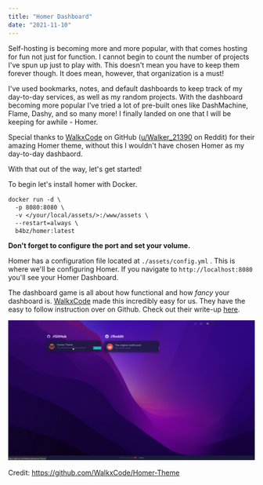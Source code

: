 ```yaml
---
title: "Homer Dashboard"
date: "2021-11-10"
---
```


Self-hosting is becoming more and more popular, with that comes hosting for fun not just for function. I cannot begin to count the number of projects I've spun up just to play with. This doesn't mean you have to keep them forever though. It does mean, however, that organization is a must!

I've used bookmarks, notes, and default dashboards to keep track of my day-to-day services, as well as my random projects. With the dashboard becoming more popular I've tried a lot of pre-built ones like DashMachine, Flame, Dashy, and so many more! I finally landed on one that I will be keeping for awhile - Homer.

Special thanks to [WalkxCode](https://github.com/walkxcode) on GitHub ([u/Walker\_21390](https://www.reddit.com/user/Walker_21390/) on Reddit[](https://www.reddit.com/r/selfhosted/comments/q9e82c/yes_this_is_homer_yes_i_spent_2_hours_customizing/)) for their amazing Homer theme, without this I wouldn't have chosen Homer as my day-to-day dashbaord.

With that out of the way, let's get started!

To begin let's install homer with Docker.

```
docker run -d \
  -p 8080:8080 \
  -v </your/local/assets/>:/www/assets \
  --restart=always \
  b4bz/homer:latest
```

**Don't forget to configure the port and set your volume.**

Homer has a configuration file located at `./assets/config.yml` . This is where we'll be configuring Homer. If you navigate to `http://localhost:8080` you'll see your Homer Dashboard.

The dashboard game is all about how functional and how _fancy_ your dashboard is. [WalkxCode](https://github.com/walkxcode) made this incredibly easy for us. They have the easy to follow instruction over on Github. Check out their write-up [here](https://github.com/WalkxCode/Homer-Theme).

![](/assets/images/preview-1024x581.png)

Credit: https://github.com/WalkxCode/Homer-Theme
